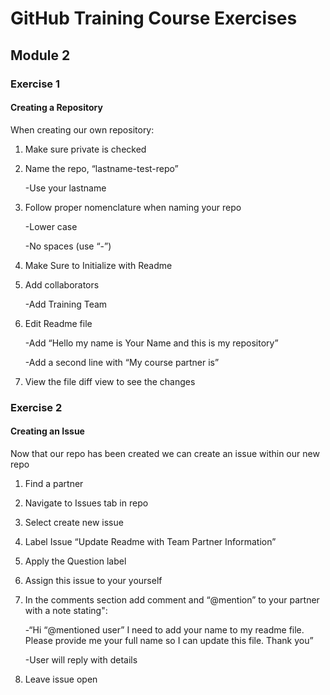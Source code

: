 ﻿# GitHub Training Course Exercises 




## Module 2

### Exercise 1

#### Creating a Repository

When creating our own repository:

1) Make sure private is checked
 
2) Name the repo, “lastname-test-repo”

	-Use your lastname 

3) Follow proper nomenclature when naming your repo
  
	-Lower case
 
	-No spaces (use “-”) 

4) Make Sure to Initialize with Readme 

5) Add collaborators
 
	 -Add Training Team

6) Edit Readme file 
	
 	 -Add “Hello my name is Your Name and this is my repository”

	 -Add a second line with “My course partner is” 

7) View the file diff view to see the changes 



### Exercise 2 

#### Creating an Issue

Now that our repo has been created we can create an issue within our new repo

1) Find a partner 

2) Navigate to Issues tab in repo

3) Select create new issue

4) Label Issue “Update Readme with Team Partner Information”

5) Apply the Question label

6) Assign this issue to your yourself

7) In the comments section add comment and “@mention” to your partner with a note stating":

	-“Hi “@mentioned user” I need to add your name to my readme file.  Please provide me your full name so I can update this file.  	Thank you”

	-User will reply with details

8) Leave issue open

